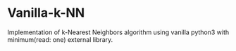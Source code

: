 # Vanilla-k-NN
Implementation of k-Nearest Neighbors algorithm using vanilla python3 with minimum(read: one) external library. 
